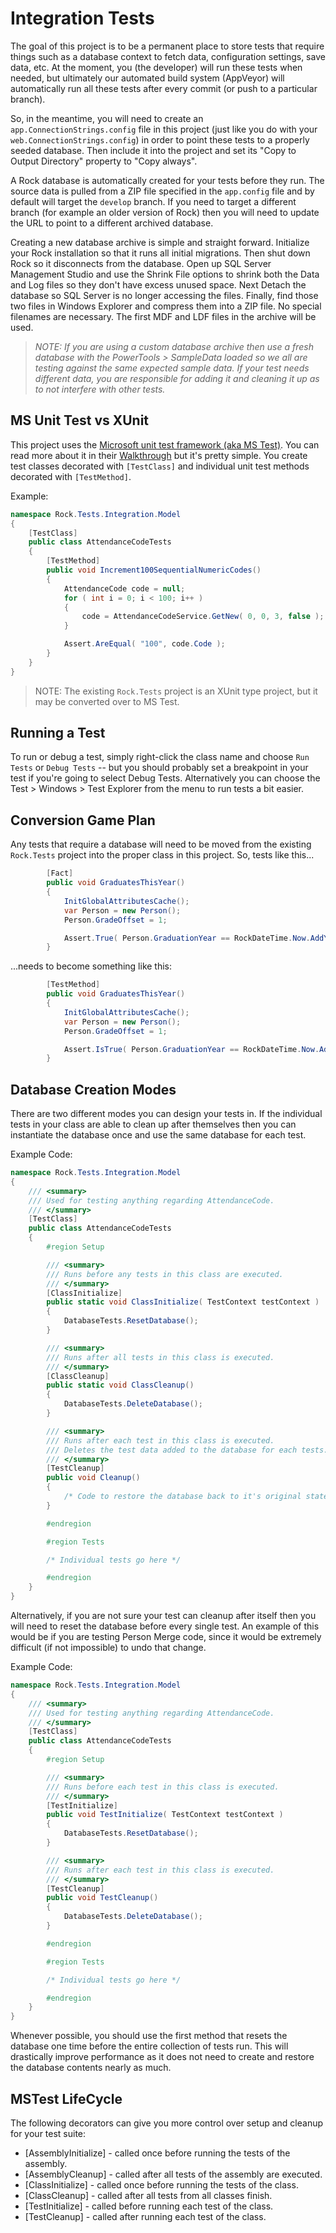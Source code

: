 
# Integration Tests

The goal of this project is to be a permanent place to store tests that require things such as a database context to fetch data, configuration settings, save data, etc.  At the moment, you (the developer) will run these tests when needed, but ultimately our automated build system (AppVeyor) will automatically run all these tests after every commit (or push to a particular branch). 

So, in the meantime, you will need to create an `app.ConnectionStrings.config` file in this project (just like you do with your `web.ConnectionStrings.config`) in order to point these tests to a properly seeded database.  Then include it into the project and set its "Copy to Output Directory" property to "Copy always".

A Rock database is automatically created for your tests before they run. The source data is pulled from a ZIP file specified in the `app.config` file and by default will target the `develop` branch. If you need to target a different branch (for example an older version of Rock) then you will need to update the URL to point to a different archived database.

Creating a new database archive is simple and straight forward. Initialize your Rock installation so that it runs all initial migrations. Then shut down Rock so it disconnects from the database. Open up SQL Server Management Studio and use the Shrink File options to shrink both the Data and Log files so they don't have excess unused space. Next Detach the database so SQL Server is no longer accessing the files. Finally, find those two files in Windows Explorer and compress them into a ZIP file. No special filenames are necessary. The first MDF and LDF files in the archive will be used.

> *NOTE: If you are using a custom database archive then use a fresh database with the PowerTools &gt; SampleData loaded so we all are testing against the same expected sample data.  If your test needs different data, you are responsible for adding it and cleaning it up as to not interfere with other tests.*

## MS Unit Test vs XUnit

This project uses the [Microsoft unit test framework (aka MS Test)](https://docs.microsoft.com/en-us/visualstudio/test/walkthrough-creating-and-running-unit-tests-for-managed-code).  You can read more about it in their [Walkthrough](https://docs.microsoft.com/en-us/visualstudio/test/walkthrough-creating-and-running-unit-tests-for-managed-code) but it's pretty simple.  You create test classes decorated with `[TestClass]` and individual unit test methods decorated with `[TestMethod]`.

Example:
```csharp
namespace Rock.Tests.Integration.Model
{
    [TestClass]
    public class AttendanceCodeTests
    {
        [TestMethod]
        public void Increment100SequentialNumericCodes()
        {
            AttendanceCode code = null;
            for ( int i = 0; i < 100; i++ )
            {
                code = AttendanceCodeService.GetNew( 0, 0, 3, false );
            }

            Assert.AreEqual( "100", code.Code );
        }
    }
}
```

> NOTE: The existing `Rock.Tests` project is an XUnit type project, but it may be converted over to MS Test.

## Running a Test
To run or debug a test, simply right-click the class name and choose `Run Tests` or `Debug Tests` -- but you should probably set a breakpoint in your test if you're going to select Debug Tests.  Alternatively you can choose the Test > Windows > Test Explorer from the menu to run tests a bit easier.

## Conversion Game Plan
Any tests that require a database will need to be moved from the existing `Rock.Tests` project into the proper class in this project.   So, tests like this...

```csharp
        [Fact]
        public void GraduatesThisYear()
        {
            InitGlobalAttributesCache();
            var Person = new Person();
            Person.GradeOffset = 1;

            Assert.True( Person.GraduationYear == RockDateTime.Now.AddYears( 1 ).Year );
        }
```

...needs to become something like this:

```csharp
        [TestMethod]
        public void GraduatesThisYear()
        {
            InitGlobalAttributesCache();
            var Person = new Person();
            Person.GradeOffset = 1;

            Assert.IsTrue( Person.GraduationYear == RockDateTime.Now.AddYears( 1 ).Year );
        }
   ```

## Database Creation Modes

There are two different modes you can design your tests in. If the individual tests in your class are able to clean up after themselves then you can instantiate the database once and use the same database for each test.

Example Code:

```csharp
namespace Rock.Tests.Integration.Model
{
    /// <summary>
    /// Used for testing anything regarding AttendanceCode.
    /// </summary>
    [TestClass]
    public class AttendanceCodeTests
    {
        #region Setup

        /// <summary>
        /// Runs before any tests in this class are executed.
        /// </summary>
        [ClassInitialize]
        public static void ClassInitialize( TestContext testContext )
        {
            DatabaseTests.ResetDatabase();
        }

        /// <summary>
        /// Runs after all tests in this class is executed.
        /// </summary>
        [ClassCleanup]
        public static void ClassCleanup()
        {
            DatabaseTests.DeleteDatabase();
        }

        /// <summary>
        /// Runs after each test in this class is executed.
        /// Deletes the test data added to the database for each tests.
        /// </summary>
        [TestCleanup]
        public void Cleanup()
        {
            /* Code to restore the database back to it's original state. */
        }

        #endregion

        #region Tests

        /* Individual tests go here */

        #endregion
    }
}
```

Alternatively, if you are not sure your test can cleanup after itself then you will need to reset the database before every single test. An example of this would be if you are testing Person Merge code, since it would be extremely difficult (if not impossible) to undo that change.

Example Code:

```csharp
namespace Rock.Tests.Integration.Model
{
    /// <summary>
    /// Used for testing anything regarding AttendanceCode.
    /// </summary>
    [TestClass]
    public class AttendanceCodeTests
    {
        #region Setup

        /// <summary>
        /// Runs before each test in this class is executed.
        /// </summary>
        [TestInitialize]
        public void TestInitialize( TestContext testContext )
        {
            DatabaseTests.ResetDatabase();
        }

        /// <summary>
        /// Runs after each test in this class is executed.
        /// </summary>
        [TestCleanup]
        public void TestCleanup()
        {
            DatabaseTests.DeleteDatabase();
        }

        #endregion

        #region Tests

        /* Individual tests go here */

        #endregion
    }
}
```

Whenever possible, you should use the first method that resets the database one time before the entire collection of tests run. This will drastically improve performance as it does not need to create and restore the database contents nearly as much.

## MSTest LifeCycle

The following decorators can give you more control over setup and cleanup for your test suite:

* [AssemblyInitialize] - called once before running the tests of the assembly.
* [AssemblyCleanup] - called after all tests of the assembly are executed.
* [ClassInitialize] - called once before running the tests of the class.
* [ClassCleanup] - called after all tests from all classes finish.
* [TestInitialize] - called before running each test of the class.
* [TestCleanup] - called after running each test of the class.
